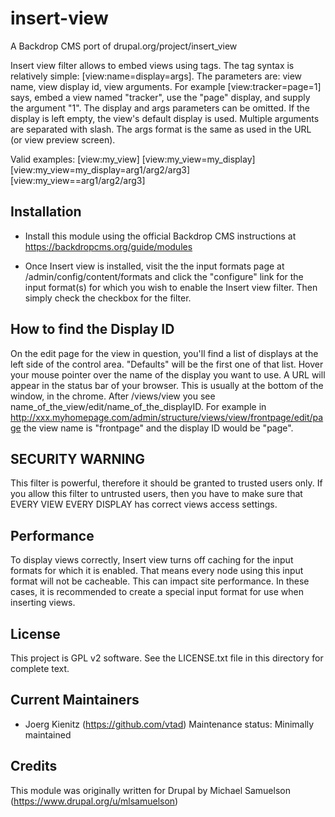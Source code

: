 # insert-view
A Backdrop CMS port of drupal.org/project/insert_view

Insert view filter allows to embed views using tags. The tag syntax is
relatively simple: [view:name=display=args]. The parameters are: view name, view
display id, view arguments. For example [view:tracker=page=1] says, embed a view
named "tracker", use the "page" display, and supply the argument "1". The
display and args parameters can be omitted. If the display is left empty, the
view's default display is used. Multiple arguments are separated with slash. The
args format is the same as used in the URL (or view preview screen).

Valid examples:
[view:my_view]
[view:my_view=my_display]
[view:my_view=my_display=arg1/arg2/arg3]
[view:my_view==arg1/arg2/arg3]

Installation
------------
- Install this module using the official Backdrop CMS instructions at
  https://backdropcms.org/guide/modules

- Once Insert view is installed, visit the the input formats page at
/admin/config/content/formats and click the "configure" link for the input format(s)
for which you wish to enable the Insert view filter. Then simply check the
checkbox for the filter.

How to find the Display ID
------------------------
On the edit page for the view in question, you'll find a list of displays at the
left side of the control area. "Defaults" will be the first one of that list. Hover
your mouse pointer over the name of the display you want to use. A URL will
appear in the status bar of your browser.  This is usually at the bottom of the
window, in the chrome. After /views/view you see name_of_the_view/edit/name_of_the_displayID. For
example in http://xxx.myhomepage.com/admin/structure/views/view/frontpage/edit/page
the view name is "frontpage" and the display ID would be "page".

SECURITY WARNING
----------------
This filter is powerful, therefore it should be granted to trusted users only.
If you allow this filter to untrusted users, then you have to make sure that
EVERY VIEW EVERY DISPLAY has correct views access
settings.

Performance
-----------
To display views correctly, Insert view turns off caching for the input formats
for which it is enabled. That means every node using this input format will not
be cacheable. This can impact site performance. In these cases, it is
recommended to create a special input format for use when inserting views.

License
-------

This project is GPL v2 software. See the LICENSE.txt file in this directory for
complete text.

Current Maintainers
-------------------
- Joerg Kienitz (https://github.com/vtad)
Maintenance status: Minimally maintained

Credits
-------
This module was originally written for Drupal by Michael Samuelson
(https://www.drupal.org/u/mlsamuelson)
